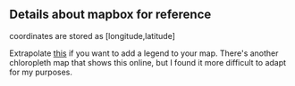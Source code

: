 ## Details about mapbox for reference

coordinates are stored as [longitude,latitude]

Extrapolate [this](https://docs.mapbox.com/mapbox-gl-js/example/updating-choropleth/) if you want to add a legend to your map. There's another chloropleth map that shows this online, but I found it more difficult to adapt for my purposes.
